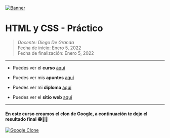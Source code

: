 [![Banner](https://3.bp.blogspot.com/-DLUhuVgdecY/VywOWBOoVJI/AAAAAAAASE0/qKLZ14yJDIAzruGHWnbYaHKtu_Ff-YPOACLcB/s1600/BANNER_POST.jpg "Banner")](https://3.bp.blogspot.com/-DLUhuVgdecY/VywOWBOoVJI/AAAAAAAASE0/qKLZ14yJDIAzruGHWnbYaHKtu_Ff-YPOACLcB/s1600/BANNER_POST.jpg "Banner")

# HTML y CSS - Práctico

> *Docente: Diego De Granda*
> <br>
> Fecha de inicio: Enero 5, 2022
> <br>
> Fecha de finalización: Enero 5, 2022

------------
- Puedes ver el **curso** [aquí](https://platzi.com/clases/html-practico/ "aquí")

- Puedes ver mis **apuntes**  [aquí](https://steep-bridge-4be.notion.site/HTML-y-CSS-Pr-ctico-2a3b99ad42be413c980d2dc42ce71752 "aquí") 

- Puedes ver mi **diploma** [aquí](https://platzi.com/p/Valenciajcamilo/curso/1758-html-practico/diploma/detalle/ "aquí") 

- Puedes ver el **sitio web** [aquí](https://valenciajcamilo.github.io/Google-Clone/ "aquí") 

------------
#### En este curso creamos el clon de Google, a continuación te dejo el resultado final 😁👋🏻
[![Google Clone](https://s3.us-west-2.amazonaws.com/secure.notion-static.com/5d2f1d67-201d-4d64-868e-eed947fc29a4/Untitled.png?X-Amz-Algorithm=AWS4-HMAC-SHA256&X-Amz-Content-Sha256=UNSIGNED-PAYLOAD&X-Amz-Credential=AKIAT73L2G45EIPT3X45%2F20220106%2Fus-west-2%2Fs3%2Faws4_request&X-Amz-Date=20220106T045629Z&X-Amz-Expires=86400&X-Amz-Signature=508c9ee0c39c8e67216c274d6107e02d9542c1e3275ed96875258d94645146bd&X-Amz-SignedHeaders=host&response-content-disposition=filename%20%3D%22Untitled.png%22&x-id=GetObject "Google Clone")](https://s3.us-west-2.amazonaws.com/secure.notion-static.com/5d2f1d67-201d-4d64-868e-eed947fc29a4/Untitled.png?X-Amz-Algorithm=AWS4-HMAC-SHA256&X-Amz-Content-Sha256=UNSIGNED-PAYLOAD&X-Amz-Credential=AKIAT73L2G45EIPT3X45%2F20220106%2Fus-west-2%2Fs3%2Faws4_request&X-Amz-Date=20220106T045629Z&X-Amz-Expires=86400&X-Amz-Signature=508c9ee0c39c8e67216c274d6107e02d9542c1e3275ed96875258d94645146bd&X-Amz-SignedHeaders=host&response-content-disposition=filename%20%3D%22Untitled.png%22&x-id=GetObject "Google Clone")

